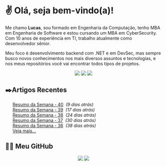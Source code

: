 # ✌ Olá, seja bem-vindo(a)!

Me chamo **Lucas**, sou formado em Engenharia da Computação, tenho MBA em Engenharia de Software e estou cursando um MBA em CyberSecurity.
Com 10 anos de experiência em TI, trabalho atualmente como desenvolvedor sênior.

Meu foco é desenvolvimento backend com .NET e em DevSec, mas sempre busco novos conhecimentos nos mais diversos assuntos e tecnologias, e nos meus repositórios você vai encontrar todos tipos de projetos.
</br><p align="center">
<a href="https://www.linkedin.com/in/lfrigodesouza/"><img src="https://img.shields.io/badge/-LinkedIn-0077B5?style=flat-square&logo=Linkedin&logoColor=white&link=https://www.linkedin.com/in/lfrigodesouza/"></a>
<a href="https://twitter.com/lfrigodesouza/"><img src="https://img.shields.io/badge/-Twitter-1DA1F2?style=flat-square&logo=twitter&logoColor=white&link=https://twitter.com/lfrigodesouza/"></a>
<a href="https://LFrigoDeSouza.NET/"><img src="https://img.shields.io/badge/-LFS.NET-9e9e9e?style=flat-square&logo=microsoft-edge&logoColor=white&link=https://LFrigoDeSouza.NET/"></a>
</p>

## ✒️Artigos Recentes
<ul>
<li style="list-style-type: none;"><a href="https://blog.lfrigodesouza.net/2021/12/21/resumo-da-semana/40/" target="_blank">Resumo da Semana - 40</a><i> &nbsp;(9 dias atrás)</i></li>
<li style="list-style-type: none;"><a href="https://blog.lfrigodesouza.net/2021/12/13/resumo-da-semana/39/" target="_blank">Resumo da Semana - 39</a><i> &nbsp;(17 dias atrás)</i></li>
<li style="list-style-type: none;"><a href="https://blog.lfrigodesouza.net/2021/12/06/resumo-da-semana/38/" target="_blank">Resumo da Semana - 38</a><i> &nbsp;(24 dias atrás)</i></li>
<li style="list-style-type: none;"><a href="https://blog.lfrigodesouza.net/2021/11/30/resumo-da-semana/37/" target="_blank">Resumo da Semana - 37</a><i> &nbsp;(30 dias atrás)</i></li>
<li style="list-style-type: none;"><a href="https://blog.lfrigodesouza.net/2021/11/22/resumo-da-semana/36/" target="_blank">Resumo da Semana - 36</a><i> &nbsp;(38 dias atrás)</i></li>

<li style="list-style-type: none;"><a href="https://blog.lfrigodesouza.net" target="_blank">Veja mais...</a></li>
</ul>

## 👨‍💻 Meu GitHub
<p align="center">
<img src="https://github-readme-stats.vercel.app/api/top-langs/?username=lfrigodesouza&layout=compact&theme=dark"/>
<img src="https://github-readme-stats.vercel.app/api?username=lfrigodesouza&show_icons=true&theme=dark">
</p>

